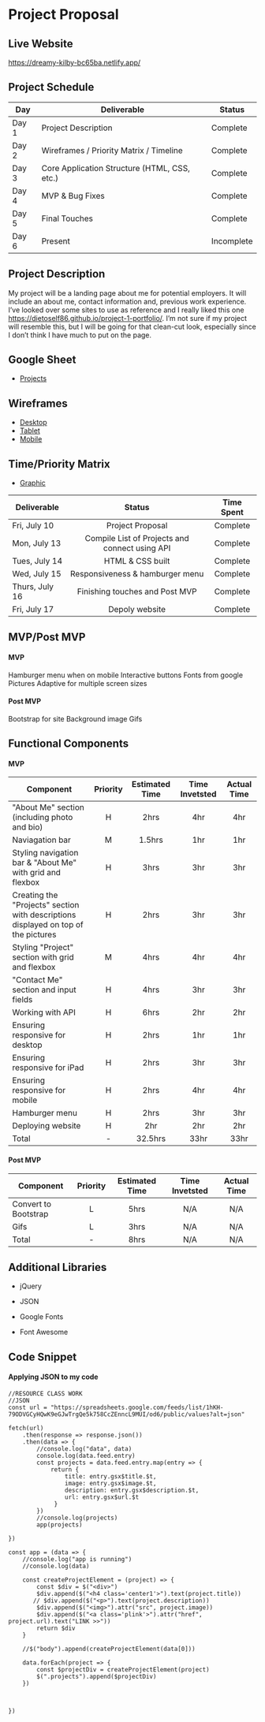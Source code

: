 # Project Proposal

## Live Website
https://dreamy-kilby-bc65ba.netlify.app/

## Project Schedule

|  Day | Deliverable | Status
|---|---| ---|
|Day 1| Project Description | Complete
|Day 2| Wireframes / Priority Matrix / Timeline | Complete
|Day 3| Core Application Structure (HTML, CSS, etc.) | Complete
|Day 4| MVP & Bug Fixes | Complete
|Day 5| Final Touches | Complete
|Day 6| Present | Incomplete

## Project Description
My project will be a landing page about me for potential employers. It will include an about me, contact information and, previous work experience. I’ve looked over some sites to use as reference and I really liked this one https://dietoself86.github.io/project-1-portfolio/. I’m not sure if my project will resemble this, but I will be going for that clean-cut look, especially since I don’t think I have much to put on the page.

## Google Sheet
- [Projects](https://docs.google.com/spreadsheets/d/1V1M3Eq1NXH2PNmeTlVviRhEjX9kenq769Vo2P5mMtro/edit#gid=0)

## Wireframes
- [Desktop](https://res.cloudinary.com/dlcjnygpy/image/upload/v1594664456/20200710_200705_zjlekt.jpg)
- [Tablet](https://res.cloudinary.com/dlcjnygpy/image/upload/v1594664429/20200710_200656_gj3hf9.jpg)
- [Mobile](https://res.cloudinary.com/dlcjnygpy/image/upload/v1594664399/20200710_200643_gz9fdj.jpg)

## Time/Priority Matrix 
- [Graphic](https://res.cloudinary.com/dlcjnygpy/image/upload/v1594664308/20200710_204051_g3cwsa.jpg)


|Deliverable	| Status	| Time Spent |
| --- | :---: |  :---: | 
| Fri, July 10 | Project Proposal	| Complete | 8 hrs |
| Mon, July 13 | Compile List of Projects and connect using API | Complete | -hr |
| Tues, July 14 | HTML & CSS built | Complete | -hr |
| Wed, July 15 | Responsiveness & hamburger menu | Complete | -hr |
| Thurs, July 16 | Finishing touches and Post MVP | Complete | -hr |	
| Fri, July 17 | Depoly website | Complete | -hr |		
 
## MVP/Post MVP

#### MVP
 Hamburger menu when on mobile
	Interactive buttons
	Fonts from google
	Pictures 
	Adaptive for multiple screen sizes


#### Post MVP
 Bootstrap for site
	Background image 
	Gifs


## Functional Components

#### MVP
| Component | Priority | Estimated Time | Time Invetsted | Actual Time |
| --- | :---: |  :---: | :---: | :---: |
| "About Me" section (including photo and bio)  | H | 2hrs | 4hr | 4hr|
| Naviagation bar | M | 1.5hrs | 1hr | 1hr|
| Styling navigation bar & "About Me" with grid and flexbox | H | 3hrs | 3hr | 3hr|
| Creating the "Projects" section with descriptions displayed on top of the pictures | H | 2hrs| 3hr | 3hr |
| Styling "Project" section with grid and flexbox | M | 4hrs | 4hr | 4hr|
| "Contact Me" section and input fields| H | 4hrs | 3hr | 3hr|
| Working with API | H | 6hrs | 2hr | 2hr |
| Ensuring responsive for desktop | H | 2hrs | 1hr | 1hr|
| Ensuring responsive for iPad | H | 2hrs | 3hr | 3hr|
| Ensuring responsive for mobile | H | 2hrs | 4hr | 4hr|
| Hamburger menu | H | 2hrs | 3hr | 3hr|
| Deploying website | H | 2hr | 2hr | 2hr|
| Total | - | 32.5hrs | 33hr | 33hr |


#### Post MVP
| Component | Priority | Estimated Time | Time Invetsted | Actual Time |
| --- | :---: |  :---: | :---: | :---: |
|Convert to Bootstrap | L | 5hrs | N/A | N/A|
|Gifs| L | 3hrs | N/A | N/A|
| Total | - | 8hrs | N/A | N/A | 

## Additional Libraries
 - jQuery
 
 - JSON
 
 - Google Fonts
 
 - Font Awesome
 
 ## Code Snippet


#### Applying JSON to my code
```
//RESOURCE CLASS WORK
//JSON
const url = "https://spreadsheets.google.com/feeds/list/1hKH-79ODVGCyHQwK9eGJwTrgQe5k758CcZEnncL9MUI/od6/public/values?alt=json"

fetch(url)
    .then(response => response.json())
    .then(data => {
        //console.log("data", data)
        console.log(data.feed.entry)
        const projects = data.feed.entry.map(entry => {
            return {
                title: entry.gsx$title.$t,
                image: entry.gsx$image.$t,
                description: entry.gsx$description.$t,
                url: entry.gsx$url.$t
             }
        })
        //console.log(projects)
        app(projects)

})

const app = (data => {
    //console.log("app is running")
    //console.log(data)

    const createProjectElement = (project) => {
        const $div = $("<div>")
        $div.append($("<h4 class='center1'>").text(project.title))
       // $div.append($("<p>").text(project.description))
        $div.append($("<img>").attr("src", project.image))
        $div.append($("<a class='plink'>").attr("href", project.url).text("LINK >>"))
        return $div
    }

    //$("body").append(createProjectElement(data[0]))

    data.forEach(project => {
        const $projectDiv = createProjectElement(project)
        $(".projects").append($projectDiv)
    })



})
```



 
